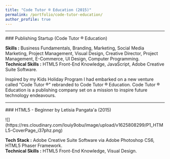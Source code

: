 ```yaml
---
title: "Code Tutor ® Education (2015)"
permalink: /portfolio/code-tutor-education/
author_profile: true
---
```

---------------
<p></p>
### Publishing Startup (Code Tutor ® Education)
<p></p>

**Skills :** Business Fundamentals, Branding, Marketing, Social Media Marketing, Project Management, Visual Design, Creative Director, Project Management, E-Commerce, UI Design, Computer Programming.
<br>**Technical Skills :** HTML5 Front-End Knowledge, JavaScript, Adobe Creative Suite Software.

Inspired by my Kids Holiday Program I had embarked on a new venture called "Code Tutor ®" rebranded to Code Tutor ® Education. Code Tutor ® Education is a publishing company set on a mission to inspire future technology endeavours.

---------------

<p></p>
### HTML5 - Beginner by Letisia Pangata'a (2015)
<p></p>
![](https://res.cloudinary.com/louiy9obu/image/upload/v1625808299/P1_HTML5-CoverPage_i37phz.png)

**Tech Stack :** Adobe Creative Suite Software via Adobe Photoshop CS6, HTML5 Phaser Framework.
<br>**Technical Skills :** HTML5 Front-End Knowledge, Visual Design.